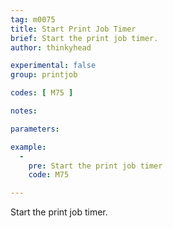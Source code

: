 ```yaml
---
tag: m0075
title: Start Print Job Timer
brief: Start the print job timer.
author: thinkyhead

experimental: false
group: printjob

codes: [ M75 ]

notes:

parameters:

example:
  -
    pre: Start the print job timer
    code: M75

---
```


Start the print job timer.
